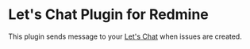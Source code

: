 # Let's Chat Plugin for Redmine

This plugin sends message to your [Let's Chat](http://sdelements.github.io/lets-chat/) when issues are created.
